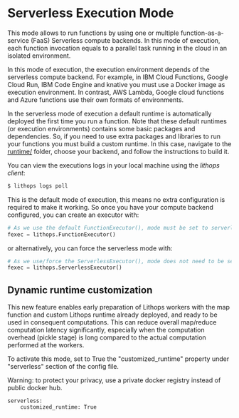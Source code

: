 # Serverless Execution Mode

This mode allows to run functions by using one or multiple function-as-a-service (FaaS) Serverless compute backends.  In this mode of execution, each function invocation equals to a parallel task running in the cloud in an isolated environment.

In this mode of execution, the execution environment depends of the serverless compute backend. For example, in IBM Cloud Functions, Google Cloud Run, IBM Code Engine and knative you must use a Docker image as execution environment. In contrast, AWS Lambda, Google cloud functions and Azure functions use their own formats of environments. 

In the serverless mode of execution a default runtime is automatically deployed the first time you run a function. Note that these default runtimes (or execution environments) contains some basic packages and dependencies. So, if you need to use extra packages and libraries to run your functions you must build a custom runtime. In this case, navigate to the [runtime/](../../runtime) folder, choose your backend, and follow the instructions to build it.

You can view the executions logs in your local machine using the *lithops client*:

```bash
$ lithops logs poll
```

This is the default mode of execution, this means no extra configuration is required to make it working. So once you have your compute backend configured, you can create an executor with:

```python
# As we use the default FunctionExecutor(), mode must be set to serverless in config (it set by default)
fexec = lithops.FunctionExecutor()
```

or alternatively, you can force the serverless mode with:

```python
# As we use/force the ServerlessExecutor(), mode does not need to be set to serverless in config
fexec = lithops.ServerlessExecutor()
```

## Dynamic runtime customization

This new feature enables early preparation of Lithops workers with the map function and custom Lithops runtime already deployed, and ready to be used in consequent computations. This can reduce overall map/reduce computation latency significantly, especially when the computation overhead (pickle stage) is long compared to the actual computation performed at the workers.

To activate this mode, set to True the "customized_runtime" property under "serverless" section of the config file.

Warning: to protect your privacy, use a private docker registry instead of public docker hub.

```
serverless:
    customized_runtime: True
```